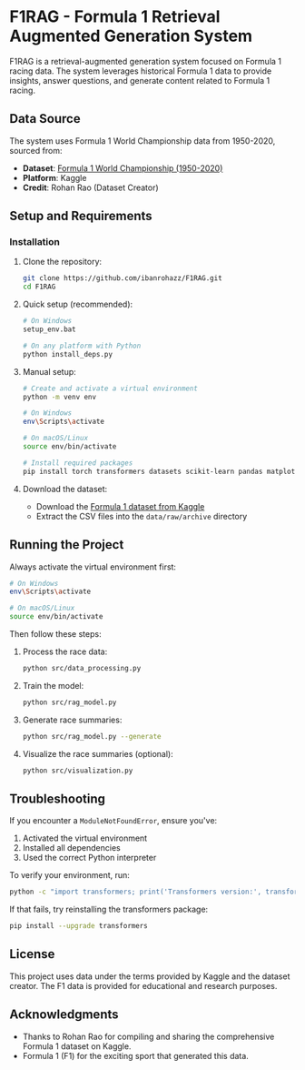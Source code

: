 # F1RAG - Formula 1 Retrieval Augmented Generation System

F1RAG is a retrieval-augmented generation system focused on Formula 1 racing data. The system leverages historical Formula 1 data to provide insights, answer questions, and generate content related to Formula 1 racing.

## Data Source

The system uses Formula 1 World Championship data from 1950-2020, sourced from:
- **Dataset**: [Formula 1 World Championship (1950-2020)](https://www.kaggle.com/datasets/rohanrao/formula-1-world-championship-1950-2020)
- **Platform**: Kaggle
- **Credit**: Rohan Rao (Dataset Creator)

## Setup and Requirements

### Installation

1. Clone the repository:
   ```bash
   git clone https://github.com/ibanrohazz/F1RAG.git
   cd F1RAG
   ```

2. Quick setup (recommended):
   ```bash
   # On Windows
   setup_env.bat
   
   # On any platform with Python
   python install_deps.py
   ```

3. Manual setup:
   ```bash
   # Create and activate a virtual environment
   python -m venv env
   
   # On Windows
   env\Scripts\activate
   
   # On macOS/Linux
   source env/bin/activate
   
   # Install required packages
   pip install torch transformers datasets scikit-learn pandas matplotlib seaborn
   ```

4. Download the dataset:
   - Download the [Formula 1 dataset from Kaggle](https://www.kaggle.com/datasets/rohanrao/formula-1-world-championship-1950-2020)
   - Extract the CSV files into the `data/raw/archive` directory

## Running the Project

Always activate the virtual environment first:
```bash
# On Windows
env\Scripts\activate

# On macOS/Linux
source env/bin/activate
```

Then follow these steps:

1. Process the race data:
   ```bash
   python src/data_processing.py
   ```

2. Train the model:
   ```bash
   python src/rag_model.py
   ```

3. Generate race summaries:
   ```bash
   python src/rag_model.py --generate
   ```

4. Visualize the race summaries (optional):
   ```bash
   python src/visualization.py
   ```

## Troubleshooting

If you encounter a `ModuleNotFoundError`, ensure you've:
1. Activated the virtual environment
2. Installed all dependencies 
3. Used the correct Python interpreter

To verify your environment, run:
```bash
python -c "import transformers; print('Transformers version:', transformers.__version__)"
```

If that fails, try reinstalling the transformers package:
```bash
pip install --upgrade transformers
```

## License

This project uses data under the terms provided by Kaggle and the dataset creator. 
The F1 data is provided for educational and research purposes.

## Acknowledgments

- Thanks to Rohan Rao for compiling and sharing the comprehensive Formula 1 dataset on Kaggle.
- Formula 1 (F1) for the exciting sport that generated this data.
